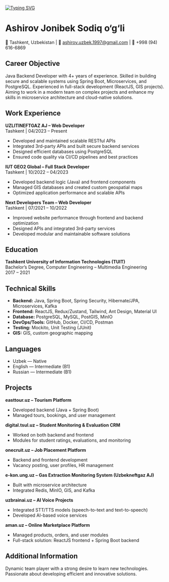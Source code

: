 [![Typing SVG](https://readme-typing-svg.herokuapp.com?font=algerian&pause=1000&center=true&vCenter=true&width=435&lines=Hi+I+am+Ashirov+Jonibek)](https://git.io/typing-svg)

# Ashirov Jonibek Sodiq o‘g‘li
📍 Tashkent, Uzbekistan | 📧 ashirov.uzbek.1997@gmail.com | 📱 +998 (94) 616-6869

## Career Objective
Java Backend Developer with 4+ years of experience. Skilled in building secure and scalable systems using Spring Boot, Microservices, and PostgreSQL. Experienced in full-stack development (ReactJS, GIS projects). Aiming to work in a modern team on complex projects and enhance my skills in microservice architecture and cloud-native solutions.

## Work Experience

**UZLITINEFTGAZ AJ – Web Developer**  
Tashkent | 04/2023 – Present  
- Developed and maintained scalable RESTful APIs  
- Integrated 3rd-party APIs and built secure backend services  
- Designed efficient databases using PostgreSQL  
- Ensured code quality via CI/CD pipelines and best practices

**IUT GEO2 Global – Full Stack Developer**  
Tashkent | 10/2022 – 04/2023  
- Developed backend logic (Java) and frontend components  
- Managed GIS databases and created custom geospatial maps  
- Optimized application performance and scalable APIs

**Next Developers Team – Web Developer**  
Tashkent | 07/2021 – 10/2022  
- Improved website performance through frontend and backend optimization  
- Designed APIs and integrated 3rd-party services  
- Developed modular and maintainable software solutions

## Education
**Tashkent University of Information Technologies (TUIT)**  
Bachelor’s Degree, Computer Engineering – Multimedia Engineering  
2017 – 2021

## Technical Skills
- **Backend:** Java, Spring Boot, Spring Security, Hibernate/JPA, Microservices, Kafka  
- **Frontend:** ReactJS, Redux/Zustand, Tailwind, Ant Design, Material UI  
- **Database:** PostgreSQL, MySQL, PostGIS, MinIO  
- **DevOps/Tools:** GitHub, Docker, CI/CD, Postman  
- **Testing:** Mockito, Unit Testing (JUnit)  
- **GIS:** GIS, custom geographic mapping

## Languages
- Uzbek — Native  
- English — Intermediate (B1)  
- Russian — Intermediate (B1)

## Projects

**easttour.uz – Tourism Platform**  
- Developed backend (Java + Spring Boot)  
- Managed tours, bookings, and user management

**digital.tsul.uz – Student Monitoring & Evaluation CRM**  
- Worked on both backend and frontend  
- Modules for student ratings, evaluations, and monitoring

**onecruit.uz – Job Placement Platform**  
- Backend and frontend development  
- Vacancy posting, user profiles, HR management

**e-kon.ung.uz – Gas Extraction Monitoring System (Uzbekneftgaz AJ)**  
- Built with microservice architecture  
- Integrated Redis, MinIO, GIS, and Kafka

**uzbrainai.uz – AI Voice Projects**  
- Integrated STT/TTS models (speech-to-text and text-to-speech)  
- Developed AI-based voice services

**aman.uz – Online Marketplace Platform**  
- Managed products, orders, and user modules  
- Full-stack solution: ReactJS frontend + Spring Boot backend

## Additional Information
Dynamic team player with a strong desire to learn new technologies. Passionate about developing efficient and innovative solutions.


